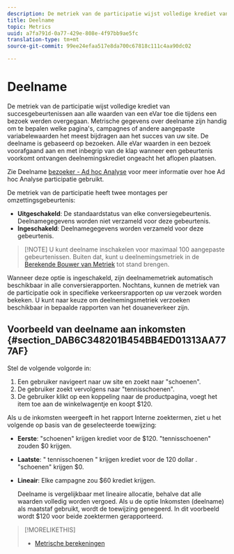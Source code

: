 ```yaml
---
description: De metriek van de participatie wijst volledige krediet van succesgebeurtenissen aan alle waarden van een eVar toe die tijdens een bezoek werden overgegaan. Metrische gegevens over deelname zijn handig om te bepalen welke pagina's, campagnes of andere aangepaste variabelewaarden het meest bijdragen aan het succes van uw site. De deelname is gebaseerd op bezoeken. Alle eVar waarden in een bezoek voorafgaand aan en met inbegrip van de klap wanneer een gebeurtenis voorkomt ontvangen deelnemingskrediet ongeacht het aflopen plaatsen.
title: Deelname
topic: Metrics
uuid: a7fa791d-0a77-429e-808e-4f97bb9ae5fc
translation-type: tm+mt
source-git-commit: 99ee24efaa517e8da700c67818c111c4aa90dc02

---
```



# Deelname

De metriek van de participatie wijst volledige krediet van succesgebeurtenissen aan alle waarden van een eVar toe die tijdens een bezoek werden overgegaan. Metrische gegevens over deelname zijn handig om te bepalen welke pagina&#39;s, campagnes of andere aangepaste variabelewaarden het meest bijdragen aan het succes van uw site. De deelname is gebaseerd op bezoeken. Alle eVar waarden in een bezoek voorafgaand aan en met inbegrip van de klap wanneer een gebeurtenis voorkomt ontvangen deelnemingskrediet ongeacht het aflopen plaatsen.

Zie Deelname [bezoeker - Ad hoc Analyse](/help/components/c-variables/c-metrics/metrics-visitor-participation.md) voor meer informatie over hoe Ad hoc Analyse participatie gebruikt.

De metriek van de participatie heeft twee montages per omzettingsgebeurtenis:

* **Uitgeschakeld**: De standaardstatus van elke conversiegebeurtenis. Deelnamegegevens worden niet verzameld voor deze gebeurtenis.
* **Ingeschakeld**: Deelnamegegevens worden verzameld voor deze gebeurtenis.

> [!NOTE] U kunt deelname inschakelen voor maximaal 100 aangepaste gebeurtenissen. Buiten dat, kunt u deelnemingsmetriek in de [Berekende Bouwer van Metriek](https://marketing.adobe.com/resources/help/en_US/analytics/calcmetrics/participation_metric.html) tot stand brengen.

Wanneer deze optie is ingeschakeld, zijn deelnamemetriek automatisch beschikbaar in alle conversierapporten. Nochtans, kunnen de metriek van de participatie ook in specifieke verkeersrapporten op uw verzoek worden bekeken. U kunt naar keuze om deelnemingsmetriek verzoeken beschikbaar in bepaalde rapporten van het douaneverkeer zijn.

## Voorbeeld van deelname aan inkomsten {#section_DAB6C348201B454BB4ED01313AA777AF}

Stel de volgende volgorde in:

1. Een gebruiker navigeert naar uw site en zoekt naar &quot;schoenen&quot;.
1. De gebruiker zoekt vervolgens naar &quot;tennisschoenen&quot;.
1. De gebruiker klikt op een koppeling naar de productpagina, voegt het item toe aan de winkelwagentje en koopt $120.

Als u de inkomsten weergeeft in het rapport Interne zoektermen, ziet u het volgende op basis van de geselecteerde toewijzing:

* **Eerste**: &quot;schoenen&quot; krijgen krediet voor de $120. &quot;tennisschoenen&quot; zouden $0 krijgen.
* **Laatste**: &quot; tennisschoenen &quot; krijgen krediet voor de 120 dollar . &quot;schoenen&quot; krijgen $0.
* **Lineair**: Elke campagne zou $60 krediet krijgen.

   Deelname is vergelijkbaar met lineaire allocatie, behalve dat alle waarden volledig worden vergoed. Als u de optie Inkomsten (deelname) als maatstaf gebruikt, wordt de toewijzing genegeerd. In dit voorbeeld wordt $120 voor beide zoektermen gerapporteerd.

>[!MORELIKETHIS]
>
>* [Metrische berekeningen](/help/components/c-variables/c-metrics/metrics-calculations.md)

